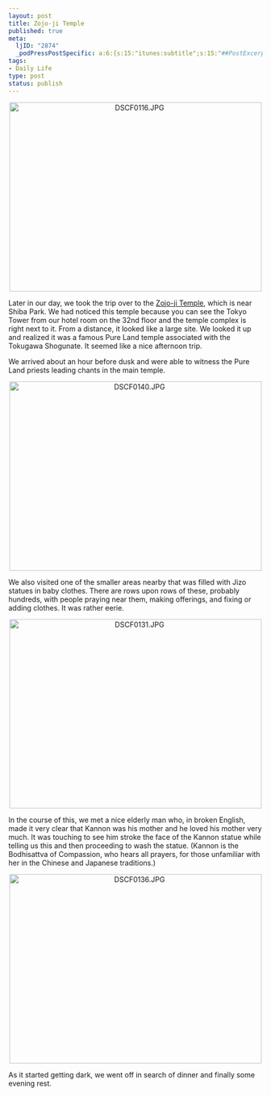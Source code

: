 ```yaml
--- 
layout: post
title: Zojo-ji Temple
published: true
meta: 
  ljID: "2874"
  _podPressPostSpecific: a:6:{s:15:"itunes:subtitle";s:15:"##PostExcerpt##";s:14:"itunes:summary";s:15:"##PostExcerpt##";s:15:"itunes:keywords";s:17:"##WordPressCats##";s:13:"itunes:author";s:10:"##Global##";s:15:"itunes:explicit";s:7:"Default";s:12:"itunes:block";s:7:"Default";}
tags: 
- Daily Life
type: post
status: publish
---
```

<p style="text-align: center"><a href="http://www.flickr.com/photos/albill/1427203465/" title="Photo Sharing">
<img src="http://farm2.static.flickr.com/1312/1427203465_f6b9545481.jpg" alt="DSCF0116.JPG" height="375" width="500" /></a>

Later in our day, we took the trip over to the <a href="http://en.wikipedia.org/wiki/Z%C5%8Dj%C5%8D-ji">Zojo-ji Temple</a>, which is near Shiba Park. We had noticed this temple because you can see the Tokyo Tower from our hotel room on the 32nd floor and the temple complex is right next to it. From a distance, it looked like a large site. We looked it up and realized it was a famous Pure Land temple associated with the Tokugawa Shogunate. It seemed like a nice afternoon trip. <lj-cut text="Read more...">

We arrived about an hour before dusk and were able to witness the Pure Land priests leading chants in the main temple.
<p style="text-align: center"><a href="http://www.flickr.com/photos/albill/1428105108/" title="Photo Sharing"><img src="http://farm2.static.flickr.com/1203/1428105108_dd142eca58.jpg" alt="DSCF0140.JPG" height="375" width="500" /></a></p>
We also visited one of the smaller areas nearby that was filled with Jizo statues in baby clothes. There are rows upon rows of these, probably hundreds, with people praying near them, making offerings, and fixing or adding clothes. It was rather eerie.
<p style="text-align: center"><a href="http://www.flickr.com/photos/albill/1427214523/" title="Photo Sharing"><img src="http://farm2.static.flickr.com/1177/1427214523_bb25add3ca.jpg" alt="DSCF0131.JPG" height="375" width="500" /></a></p>
In the course of this, we met a nice elderly man who, in broken English, made it very clear that Kannon was his mother and he loved his mother very much. It was touching to see him stroke the face of the Kannon statue while telling us this and then proceeding to wash the statue. (Kannon is the Bodhisattva of Compassion, who hears all prayers, for those unfamiliar with her in the Chinese and Japanese traditions.)
<p style="text-align: center"><a href="http://www.flickr.com/photos/albill/1427221679/" title="Photo Sharing"><img src="http://farm2.static.flickr.com/1197/1427221679_e5faf07eeb.jpg" alt="DSCF0136.JPG" height="375" width="500" /></a></p>
As it started getting dark, we went off in search of dinner and finally some evening rest.
